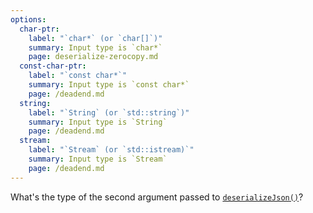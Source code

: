 ```yaml
---
options:
  char-ptr:
    label: "`char*` (or `char[]`)"
    summary: Input type is `char*`
    page: deserialize-zerocopy.md
  const-char-ptr:
    label: "`const char*`"
    summary: Input type is `const char*`
    page: /deadend.md
  string:
    label: "`String` (or `std::string`)"
    summary: Input type is `String`
    page: /deadend.md
  stream:
    label: "`Stream` (or `std::istream)`"
    summary: Input type is `Stream`
    page: /deadend.md
---
```


What's the type of the second argument passed to [`deserializeJson()`](/v6/api/json/deserializejson/)?